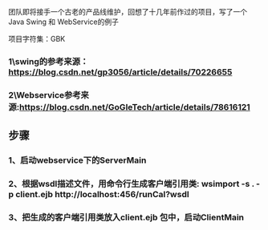  团队即将接手一个古老的产品线维护，回想了十几年前作过的项目，写了一个Java Swing 和 WebService的例子
 
项目字符集：GBK

### 1\swing的参考来源：https://blog.csdn.net/gp3056/article/details/70226655
### 2\Webservice参考来源:https://blog.csdn.net/GoGleTech/article/details/78616121

## 步骤
### 1、启动webservice下的ServerMain
### 2、根据wsdl描述文件，用命令行生成客户端引用类:  wsimport -s . -p client.ejb http://localhost:456/runCal?wsdl
### 3、把生成的客户端引用类放入client.ejb 包中，启动ClientMain
